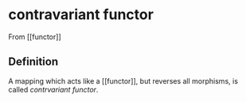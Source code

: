 # contravariant functor
From [[functor]]

## Definition
A mapping which acts like a [[functor]], but reverses all morphisms, is called _contrvariant functor_. 